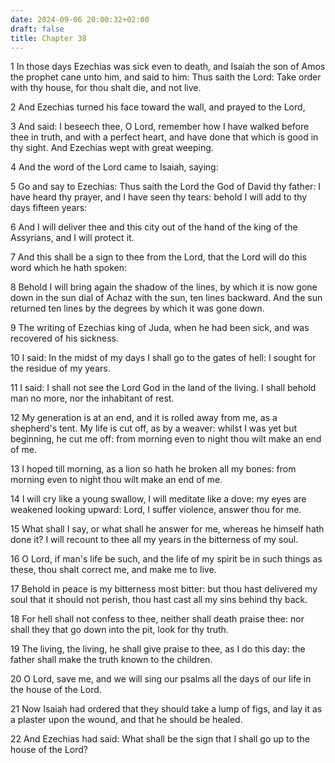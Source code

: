```yaml
---
date: 2024-09-06 20:00:32+02:00
draft: false
title: Chapter 38
---
```




1 In those days Ezechias was sick even to death, and Isaiah the son of Amos the prophet cane unto him, and said to him: Thus saith the Lord: Take order with thy house, for thou shalt die, and not live.

2 And Ezechias turned his face toward the wall, and prayed to the Lord,

3 And said: I beseech thee, O Lord, remember how I have walked before thee in truth, and with a perfect heart, and have done that which is good in thy sight. And Ezechias wept with great weeping.

4 And the word of the Lord came to Isaiah, saying:

5 Go and say to Ezechias: Thus saith the Lord the God of David thy father: I have heard thy prayer, and I have seen thy tears: behold I will add to thy days fifteen years:

6 And I will deliver thee and this city out of the hand of the king of the Assyrians, and I will protect it.

7 And this shall be a sign to thee from the Lord, that the Lord will do this word which he hath spoken:

8 Behold I will bring again the shadow of the lines, by which it is now gone down in the sun dial of Achaz with the sun, ten lines backward. And the sun returned ten lines by the degrees by which it was gone down.

9 The writing of Ezechias king of Juda, when he had been sick, and was recovered of his sickness.

10 I said: In the midst of my days I shall go to the gates of hell: I sought for the residue of my years.

11 I said: I shall not see the Lord God in the land of the living. I shall behold man no more, nor the inhabitant of rest.

12 My generation is at an end, and it is rolled away from me, as a shepherd's tent. My life is cut off, as by a weaver: whilst I was yet but beginning, he cut me off: from morning even to night thou wilt make an end of me.

13 I hoped till morning, as a lion so hath he broken all my bones: from morning even to night thou wilt make an end of me.

14 I will cry like a young swallow, I will meditate like a dove: my eyes are weakened looking upward: Lord, I suffer violence, answer thou for me.

15 What shall I say, or what shall he answer for me, whereas he himself hath done it? I will recount to thee all my years in the bitterness of my soul.

16 O Lord, if man's life be such, and the life of my spirit be in such things as these, thou shalt correct me, and make me to live.

17 Behold in peace is my bitterness most bitter: but thou hast delivered my soul that it should not perish, thou hast cast all my sins behind thy back.

18 For hell shall not confess to thee, neither shall death praise thee: nor shall they that go down into the pit, look for thy truth.

19 The living, the living, he shall give praise to thee, as I do this day: the father shall make the truth known to the children.

20 O Lord, save me, and we will sing our psalms all the days of our life in the house of the Lord.

21 Now Isaiah had ordered that they should take a lump of figs, and lay it as a plaster upon the wound, and that he should be healed.

22 And Ezechias had said: What shall be the sign that I shall go up to the house of the Lord?

